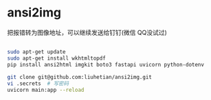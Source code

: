 # ansi2img

把报错转为图像地址，可以继续发送给钉钉(微信 QQ没试过)

##
```bash
sudo apt-get update
sudo apt-get install wkhtmltopdf
pip install ansi2html imgkit boto3 fastapi uvicorn python-dotenv

git clone git@github.com:liuhetian/ansi2img.git
vi .secrets  # 写密码
uvicorn main:app --reload
```
